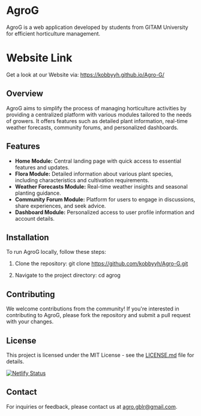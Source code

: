 ﻿# AgroG

AgroG is a web application developed by students from GITAM University for efficient horticulture management.

# Website Link

Get a look at our Website via: https://kobbyyh.github.io/Agro-G/

## Overview

AgroG aims to simplify the process of managing horticulture activities by providing a centralized platform with various modules tailored to the needs of growers. It offers features such as detailed plant information, real-time weather forecasts, community forums, and personalized dashboards.

## Features

- **Home Module:** Central landing page with quick access to essential features and updates.
- **Flora Module:** Detailed information about various plant species, including characteristics and cultivation requirements.
- **Weather Forecasts Module:** Real-time weather insights and seasonal planting guidance.
- **Community Forum Module:** Platform for users to engage in discussions, share experiences, and seek advice.
- **Dashboard Module:** Personalized access to user profile information and account details.

## Installation

To run AgroG locally, follow these steps:

1. Clone the repository:
   git clone https://github.com/kobbyyh/Agro-G.git

2. Navigate to the project directory:
   cd agrog


## Contributing

We welcome contributions from the community! If you're interested in contributing to AgroG, please fork the repository and submit a pull request with your changes.

## License

This project is licensed under the MIT License - see the [LICENSE.md](LICENSE.md) file for details.

[![Netlify Status](https://api.netlify.com/api/v1/badges/57a0b2bc-a870-49d2-a520-4bf5a6d45c1f/deploy-status)](https://app.netlify.com/sites/agrog/deploys)

## Contact

For inquiries or feedback, please contact us at agro.gblr@gmail.com.

